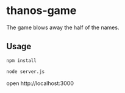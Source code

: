 # thanos-game
The game blows away the half of the names.

## Usage
```bash
npm install
```

```bash
node server.js
```

open http://localhost:3000